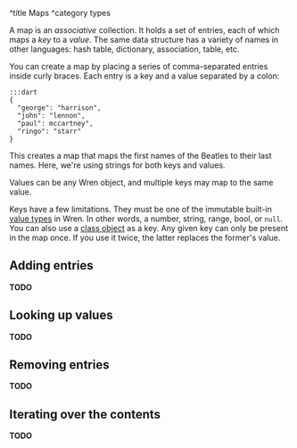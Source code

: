^title Maps
^category types

A map is an *associative* collection. It holds a set of entries, each of which
maps a *key* to a *value*. The same data structure has a variety of names in
other languages: hash table, dictionary, association, table, etc.

You can create a map by placing a series of comma-separated entries inside
curly braces. Each entry is a key and a value separated by a colon:

    :::dart
    {
      "george": "harrison",
      "john": "lennon",
      "paul": mccartney",
      "ringo": "starr"
    }

This creates a map that maps the first names of the Beatles to their last
names. Here, we're using strings for both keys and values.

Values can be any Wren object, and multiple keys may map to the same value.

Keys have a few limitations. They must be one of the immutable built-in [value
types](values.html) in Wren. In other words, a number, string, range, bool, or
`null`. You can also use a [class object](classes.html) as a key. Any given key
can only be present in the map once. If you use it twice, the latter replaces
the former's value.

## Adding entries

**TODO**

## Looking up values

**TODO**

## Removing entries

**TODO**

## Iterating over the contents

**TODO**
